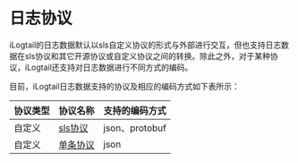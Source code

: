 # 日志协议

iLogtail的日志数据默认以sls自定义协议的形式与外部进行交互，但也支持日志数据在sls协议和其它开源协议或自定义协议之间的转换。除此之外，对于某种协议，iLogtail还支持对日志数据进行不同方式的编码。

目前，iLogtail日志数据支持的协议及相应的编码方式如下表所示：

| 协议类型 | 协议名称 | 支持的编码方式 |
| ------- | ------- | ------- |
| 自定义 | [sls协议](./customized-protocol/sls.md) | json、protobuf |
| 自定义 | [单条协议](./customized-protocol/single.md) | json |
